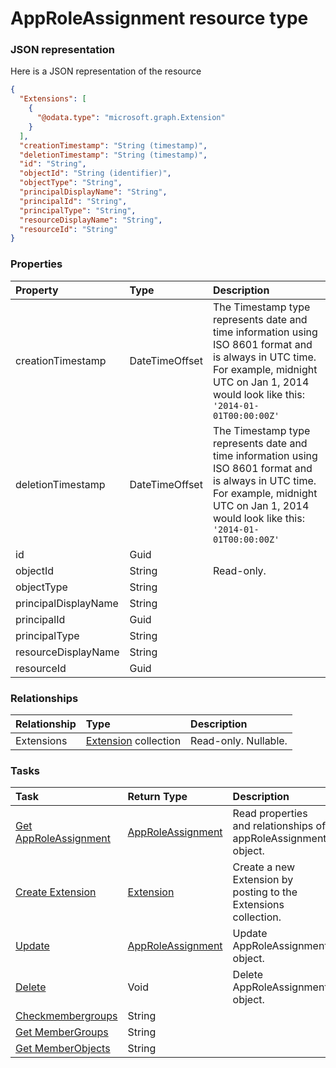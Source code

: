 # AppRoleAssignment resource type



### JSON representation

Here is a JSON representation of the resource

```json
{
  "Extensions": [
    {
      "@odata.type": "microsoft.graph.Extension"
    }
  ],
  "creationTimestamp": "String (timestamp)",
  "deletionTimestamp": "String (timestamp)",
  "id": "String",
  "objectId": "String (identifier)",
  "objectType": "String",
  "principalDisplayName": "String",
  "principalId": "String",
  "principalType": "String",
  "resourceDisplayName": "String",
  "resourceId": "String"
}

```
### Properties
| Property	   | Type	|Description|
|:---------------|:--------|:----------|
|creationTimestamp|DateTimeOffset|The Timestamp type represents date and time information using ISO 8601 format and is always in UTC time. For example, midnight UTC on Jan 1, 2014 would look like this: `'2014-01-01T00:00:00Z'`|
|deletionTimestamp|DateTimeOffset|The Timestamp type represents date and time information using ISO 8601 format and is always in UTC time. For example, midnight UTC on Jan 1, 2014 would look like this: `'2014-01-01T00:00:00Z'`|
|id|Guid||
|objectId|String| Read-only.|
|objectType|String||
|principalDisplayName|String||
|principalId|Guid||
|principalType|String||
|resourceDisplayName|String||
|resourceId|Guid||

### Relationships
| Relationship | Type	|Description|
|:---------------|:--------|:----------|
|Extensions|[Extension](extension.md) collection| Read-only. Nullable.|

### Tasks

| Task		   | Return Type	|Description|
|:---------------|:--------|:----------|
|[Get AppRoleAssignment](../api/approleassignment_get.md) | [AppRoleAssignment](approleassignment.md) |Read properties and relationships of appRoleAssignment object.|
|[Create Extension](../api/approleassignment_post_extensions.md) |[Extension](extension.md)| Create a new Extension by posting to the Extensions collection.|
|[Update](../api/approleassignment_update.md) | [AppRoleAssignment](approleassignment.md)	|Update AppRoleAssignment object. |
|[Delete](../api/approleassignment_delete.md) | Void	|Delete AppRoleAssignment object. |
|[Checkmembergroups](../api/approleassignment_checkmembergroups.md)|String||
|[Get MemberGroups](../api/approleassignment_getmembergroups.md)|String||
|[Get MemberObjects](../api/approleassignment_getmemberobjects.md)|String||

<!-- uuid: acf81d07-1e58-4943-8f63-b3eb99bcb93e
2015-10-09 18:41:45 UTC -->